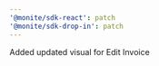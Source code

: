 ```yaml
---
'@monite/sdk-react': patch
'@monite/sdk-drop-in': patch
---
```


Added updated visual for Edit Invoice
